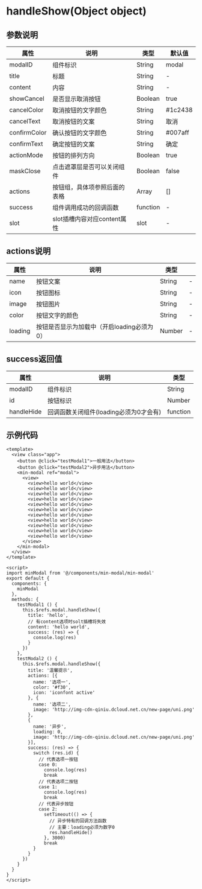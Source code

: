 # handleShow(Object object)

## 参数说明

| 属性         | 说明                         | 类型     | 默认值  |
| ------------ | ---------------------------- | -------- | ------- |
| modalID      | 组件标识                     | String   | modal   |
| title        | 标题                         | String   | -       |
| content      | 内容                         | String   | -       |
| showCancel   | 是否显示取消按钮             | Boolean  | true    |
| cancelColor  | 取消按钮的文字颜色           | String   | #1c2438 |
| cancelText   | 取消按钮的文案               | String   | 取消    |
| confirmColor | 确认按钮的文字颜色           | String   | #007aff |
| confirmText  | 确定按钮的文案               | String   | 确定    |
| actionMode   | 按钮的排列方向               | Boolean  | true    |
| maskClose    | 点击遮罩层是否可以关闭组件   | Boolean  | false   |
| actions      | 按钮组，具体项参照后面的表格 | Array    | []      |
| success      | 组件调用成功的回调函数       | function | -       |
| slot         | slot插槽内容对应content属性  | slot     | -       |

## actions说明

| 属性    | 说明                                       | 类型   |      |
| ------- | ------------------------------------------ | ------ | ---- |
| name    | 按钮文案                                   | String | -    |
| icon    | 按钮图标                                   | String | -    |
| image   | 按钮图片                                   | String | -    |
| color   | 按钮文字的颜色                             | String | -    |
| loading | 按钮是否显示为加载中（开启loading必须为0） | Number | -    |

## success返回值

| 属性       | 说明                                   | 类型     |
| ---------- | -------------------------------------- | -------- |
| modalID    | 组件标识                               | String   |
| id         | 按钮标识                               | Number   |
| handleHide | 回调函数关闭组件(loading必须为0才会有) | function |

## 示例代码

```
<template>
  <view class="app">
    <button @click="testModal1">一般用法</button>
    <button @click="testModal2">异步用法</button>
    <min-modal ref="modal">
      <view>
        <view>hello world</view>
        <view>hello world</view>
        <view>hello world</view>
        <view>hello world</view>
        <view>hello world</view>
        <view>hello world</view>
        <view>hello world</view>
        <view>hello world</view>
        <view>hello world</view>
        <view>hello world</view>
        <view>hello world</view>
      </view>
    </min-modal>
  </view>
</template>

<script>
import minModal from '@/components/min-modal/min-modal'
export default {
  components: {
    minModal
  },
  methods: {
    testModal1 () {
      this.$refs.modal.handleShow({
        title: 'hello',
        // 有content选项时solt插槽将失效
        content: 'hello world',
        success: (res) => {
          console.log(res)
        }
      })
    },
    testModal2 () {
      this.$refs.modal.handleShow({
        title: '温馨提示',
        actions: [{
          name: '选项一',
          color: '#f30',
          icon: 'iconfont active'
        }, {
          name: '选项二',
          image: 'http://img-cdn-qiniu.dcloud.net.cn/new-page/uni.png'
        }, 
        {
          name: '异步',
          loading: 0,
          image: 'http://img-cdn-qiniu.dcloud.net.cn/new-page/uni.png'
        }],
        success: (res) => {
          switch (res.id) {
            // 代表选项一按钮
            case 0:
              console.log(res)
              break
            // 代表选项二按钮
            case 1:
              console.log(res)
              break
            // 代表异步按钮
            case 2:
              setTimeout(() => {
                // 异步特有的回调方法函数
                // 主要：loading必须为数字0
                res.handleHide()
              }, 3000)
              break
          }
        }
      })
    }
  }
}
</script>
```

